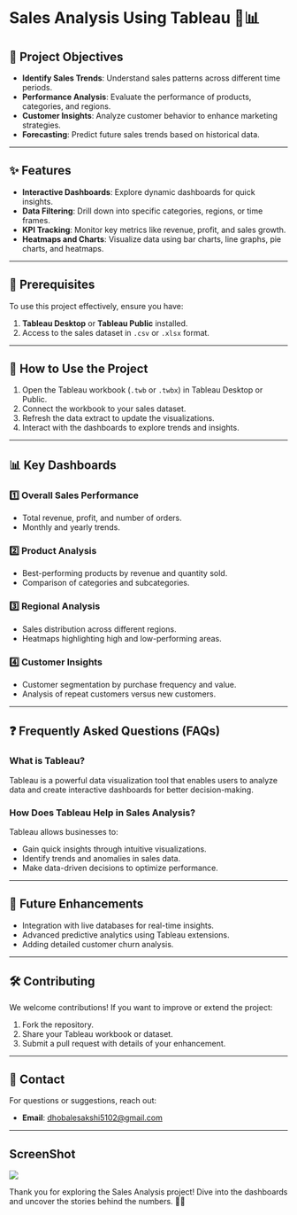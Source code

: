 # Sales Analysis Using Tableau 🚀📊

## 🎯 Project Objectives
- **Identify Sales Trends**: Understand sales patterns across different time periods.
- **Performance Analysis**: Evaluate the performance of products, categories, and regions.
- **Customer Insights**: Analyze customer behavior to enhance marketing strategies.
- **Forecasting**: Predict future sales trends based on historical data.

---

## ✨ Features
- **Interactive Dashboards**: Explore dynamic dashboards for quick insights.
- **Data Filtering**: Drill down into specific categories, regions, or time frames.
- **KPI Tracking**: Monitor key metrics like revenue, profit, and sales growth.
- **Heatmaps and Charts**: Visualize data using bar charts, line graphs, pie charts, and heatmaps.

---

## 🔧 Prerequisites
To use this project effectively, ensure you have:
1. **Tableau Desktop** or **Tableau Public** installed.
2. Access to the sales dataset in `.csv` or `.xlsx` format.

---

## 🚀 How to Use the Project
1. Open the Tableau workbook (`.twb` or `.twbx`) in Tableau Desktop or Public.
2. Connect the workbook to your sales dataset.
3. Refresh the data extract to update the visualizations.
4. Interact with the dashboards to explore trends and insights.

---

## 📊 Key Dashboards
### 1️⃣ Overall Sales Performance
- Total revenue, profit, and number of orders.
- Monthly and yearly trends.

### 2️⃣ Product Analysis
- Best-performing products by revenue and quantity sold.
- Comparison of categories and subcategories.

### 3️⃣ Regional Analysis
- Sales distribution across different regions.
- Heatmaps highlighting high and low-performing areas.

### 4️⃣ Customer Insights
- Customer segmentation by purchase frequency and value.
- Analysis of repeat customers versus new customers.

---

## ❓ Frequently Asked Questions (FAQs)
### What is Tableau?
Tableau is a powerful data visualization tool that enables users to analyze data and create interactive dashboards for better decision-making.

### How Does Tableau Help in Sales Analysis?
Tableau allows businesses to:
- Gain quick insights through intuitive visualizations.
- Identify trends and anomalies in sales data.
- Make data-driven decisions to optimize performance.

---

## 🔮 Future Enhancements
- Integration with live databases for real-time insights.
- Advanced predictive analytics using Tableau extensions.
- Adding detailed customer churn analysis.

---

## 🛠️ Contributing
We welcome contributions! If you want to improve or extend the project:
1. Fork the repository.
2. Share your Tableau workbook or dataset.
3. Submit a pull request with details of your enhancement.

---

## 📩 Contact
For questions or suggestions, reach out:
- **Email**: dhobalesakshi5102@gmail.com


---

## ScreenShot

<div class='tableauPlaceholder' id='viz1732797408410' style='position: relative'><noscript><a href='#'><img alt=' ' src='https:&#47;&#47;public.tableau.com&#47;static&#47;images&#47;As&#47;Assignments_17199756657800&#47;Assignment7&#47;1_rss.png' style='border: none' /></a></noscript><object class='tableauViz'  style='display:none;'><param name='host_url' value='https%3A%2F%2Fpublic.tableau.com%2F' /> <param name='embed_code_version' value='3' /> <param name='site_root' value='' /><param name='name' value='Assignments_17199756657800&#47;Assignment7' /><param name='tabs' value='yes' /><param name='toolbar' value='yes' /><param name='static_image' value='https:&#47;&#47;public.tableau.com&#47;static&#47;images&#47;As&#47;Assignments_17199756657800&#47;Assignment7&#47;1.png' /> <param name='animate_transition' value='yes' /><param name='display_static_image' value='yes' /><param name='display_spinner' value='yes' /><param name='display_overlay' value='yes' /><param name='display_count' value='yes' /><param name='language' value='en-US' /></object></div>                <script type='text/javascript'>                    var divElement = document.getElementById('viz1732797408410');                    var vizElement = divElement.getElementsByTagName('object')[0];                    if ( divElement.offsetWidth > 800 ) { vizElement.style.minWidth='1800px';vizElement.style.maxWidth='100%';vizElement.style.minHeight='1250px';vizElement.style.maxHeight=(divElement.offsetWidth*0.75)+'px';} else if ( divElement.offsetWidth > 500 ) { vizElement.style.minWidth='1800px';vizElement.style.maxWidth='100%';vizElement.style.minHeight='1250px';vizElement.style.maxHeight=(divElement.offsetWidth*0.75)+'px';} else { vizElement.style.width='100%';vizElement.style.minHeight='2800px';vizElement.style.maxHeight=(divElement.offsetWidth*1.77)+'px';}                     var scriptElement = document.createElement('script');                    scriptElement.src = 'https://public.tableau.com/javascripts/api/viz_v1.js';                    vizElement.parentNode.insertBefore(scriptElement, vizElement);                </script>

Thank you for exploring the Sales Analysis project! Dive into the dashboards and uncover the stories behind the numbers. 🚀✅
